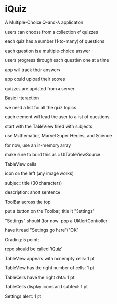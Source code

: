 # iQuiz
A Multiple-Choice Q-and-A application

users can choose from a collection of quizzes

each quiz has a number (1-to-many) of questions

each question is a multiple-choice answer

users progress through each question one at a time

app will track their answers

app could upload their scores

quizzes are updated from a server


Basic interaction

we need a list for all the quiz topics

each element will lead the user to a list of questions

start with the TableView filled with subjects

use Mathematics, Marvel Super Heroes, and Science

for now, use an in-memory array

make sure to build this as a UITableViewSource


TableView cells

icon on the left (any image works)

subject: title (30 characters)

description: short sentence

ToolBar across the top

put a button on the Toolbar, title it "Settings"

"Settings" should (for now) pop a UIAlertController

have it read "Settings go here"/"OK"


Grading: 5 points

repo should be called 'iQuiz'

TableView appears with nonempty cells: 1 pt

TableView has the right number of cells: 1 pt

TableCells have the right data: 1 pt

TableCells display icons and subtext: 1 pt

Settings alert: 1 pt

